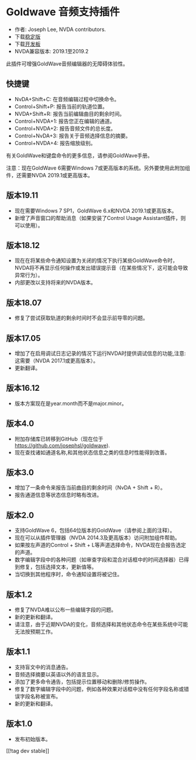 # Goldwave 音频支持插件 #

* 作者: Joseph Lee, NVDA contributors.
* 下载[稳定版][1]
* 下载[开发板][2]
* NVDA兼容版本: 2019.1至2019.2

此插件可增强GoldWave音频编辑器的无障碍体验性。

## 快捷键 ##

* NvDA+Shift+C: 在音频编辑过程中切换命令。
* Control+Shift+P: 报告当前的轨道位置。
* NVDA+Shift+R: 报告当前编辑曲目的剩余时间。
* Control+NVDA+1: 报告您正在编辑的通道。
* Control+NVDA+2: 报告音频文件的总长度。
* Control+NvDA+3: 报告关于音频选择信息的摘要。
* Control+NVDA+4: 报告缩放级别。

有关GoldWave和键盘命令的更多信息，请参阅GoldWave手册。

注意：现在GoldWave 6需要Windows 7或更高版本的系统。另外要使用此附加组件，还需要NVDA 2019.1或更高版本。

## 版本19.11

* 现在需要Windows 7 SP1，GoldWave 6.x和NVDA 2019.1或更高版本。
* 新增了声音窗口的帮助消息（如果安装了Control Usage Assistant插件，则可以使用）。

## 版本18.12

* 现在在将某些命令通知设置为关闭的情况下执行某些GoldWave命令时，NVDA将不再显示任何操作或发出错误提示音（在某些情况下，这可能会导致异常行为）。
* 内部更改以支持将来的NVDA版本。

## 版本18.07

* 修复了尝试获取轨道的剩余时间时不会显示前导零的问题。

## 版本17.05

* 增加了在启用调试日志记录的情况下运行NVDA时提供调试信息的功能,注意: 这需要（NVDA 2017.1或更高版本）。
* 更新翻译。

## 版本16.12

* 版本方案现在是year.month而不是major.minor。

## 版本4.0

* 附加存储库已转移到GitHub（现在位于 https://github.com/josephsl/goldwave).
* 现在查找诸如通道名称,和其他状态信息之类的信息时性能得到改善。

## 版本3.0

* 增加了一条命令来报告当前曲目的剩余时间（NvDA + Shift + R）。
* 报告通道信息等状态信息时略有改进。

## 版本2.0

* 支持GoldWave 6，包括64位版本的GoldWave（请参阅上面的注释）。
* 现在可以从插件管理器（NVDA 2014.3及更高版本）访问附加组件帮助。
* 如果按左声道的Control + Shift + L等声道选择命令，NVDA现在会报告选定的声道。
* 数字编辑字段中的各种问题（如审查字段和混合对话框中的时间选择器）已得到修复，包括选择文本，更新值等。
* 当切换到其他程序时，命令通知设置将被记住。

## 版本1.2

* 修复了NVDA难以公布一些编辑字段的问题。
* 新的更新和翻译。
* 请注意，由于近期NVDA的变化，音频选择和其他状态命令在某些系统中可能无法按预期工作。

## 版本1.1

* 支持盲文中的消息通告。
* 音频选择摘要以英语以外的语言显示。
* 添加了更多命令通告，包括提示位置移动和删除/修剪操作。
* 修复了数字编辑字段中的问题，例如各种效果对话框中没有任何字段名称或错误字段名称被宣布。
* 新的更新和翻译。

## 版本1.0

* 发布初始版本。

[[!tag dev stable]]

[1]: https://addons.nvda-project.org/files/get.php?file=gwv

[2]: https://addons.nvda-project.org/files/get.php?file=gwv-dev
